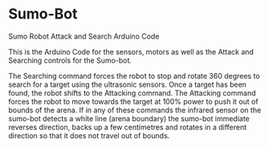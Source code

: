 # Sumo-Bot
Sumo Robot Attack and Search Arduino Code

This is the Arduino Code for the sensors, motors as well as the Attack and Searching controls for the Sumo-bot. 

The Searching command forces the robot to stop and rotate 360 degrees to search for a target using the ultrasonic sensors. Once a target has been found, the robot shifts to the Attacking command. 
The Attacking command forces the robot to move towards the target at 100% power to push it out of bounds of the arena. 
If in any of these commands the infrared sensor on the sumo-bot detects a white line (arena boundary) the sumo-bot immediate reverses direction, backs up a few centimetres and rotates in a different direction so that it does not travel out of bounds. 
